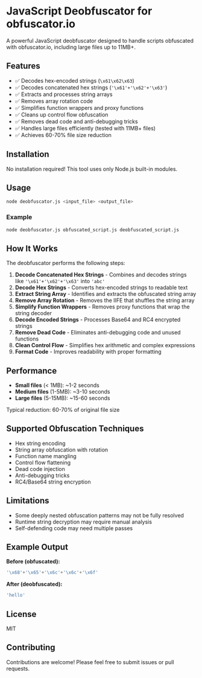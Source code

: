 # JavaScript Deobfuscator for obfuscator.io

A powerful JavaScript deobfuscator designed to handle scripts obfuscated with obfuscator.io, including large files up to 11MB+.

## Features

- ✅ Decodes hex-encoded strings (`\x61\x62\x63`)
- ✅ Decodes concatenated hex strings (`'\x61'+'\x62'+'\x63'`)
- ✅ Extracts and processes string arrays
- ✅ Removes array rotation code
- ✅ Simplifies function wrappers and proxy functions
- ✅ Cleans up control flow obfuscation
- ✅ Removes dead code and anti-debugging tricks
- ✅ Handles large files efficiently (tested with 11MB+ files)
- ✅ Achieves 60-70% file size reduction

## Installation

No installation required! This tool uses only Node.js built-in modules.

## Usage

```bash
node deobfuscator.js <input_file> <output_file>
```

### Example

```bash
node deobfuscator.js obfuscated_script.js deobfuscated_script.js
```

## How It Works

The deobfuscator performs the following steps:

1. **Decode Concatenated Hex Strings** - Combines and decodes strings like `'\x61'+'\x62'+'\x63'` into `'abc'`
2. **Decode Hex Strings** - Converts hex-encoded strings to readable text
3. **Extract String Array** - Identifies and extracts the obfuscated string array
4. **Remove Array Rotation** - Removes the IIFE that shuffles the string array
5. **Simplify Function Wrappers** - Removes proxy functions that wrap the string decoder
6. **Decode Encoded Strings** - Processes Base64 and RC4 encrypted strings
7. **Remove Dead Code** - Eliminates anti-debugging code and unused functions
8. **Clean Control Flow** - Simplifies hex arithmetic and complex expressions
9. **Format Code** - Improves readability with proper formatting

## Performance

- **Small files** (< 1MB): ~1-2 seconds
- **Medium files** (1-5MB): ~3-10 seconds
- **Large files** (5-15MB): ~15-60 seconds

Typical reduction: 60-70% of original file size

## Supported Obfuscation Techniques

- Hex string encoding
- String array obfuscation with rotation
- Function name mangling
- Control flow flattening
- Dead code injection
- Anti-debugging tricks
- RC4/Base64 string encryption

## Limitations

- Some deeply nested obfuscation patterns may not be fully resolved
- Runtime string decryption may require manual analysis
- Self-defending code may need multiple passes

## Example Output

**Before (obfuscated):**
```javascript
'\x68'+'\x65'+'\x6c'+'\x6c'+'\x6f'
```

**After (deobfuscated):**
```javascript
'hello'
```

## License

MIT

## Contributing

Contributions are welcome! Please feel free to submit issues or pull requests.
